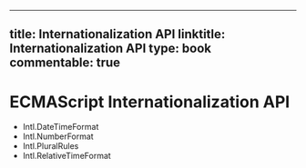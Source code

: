 
---
title: Internationalization API
linktitle: Internationalization API
type: book
commentable: true
---

# ECMAScript Internationalization API

- Intl.DateTimeFormat
- Intl.NumberFormat
- Intl.PluralRules
- Intl.RelativeTimeFormat

    